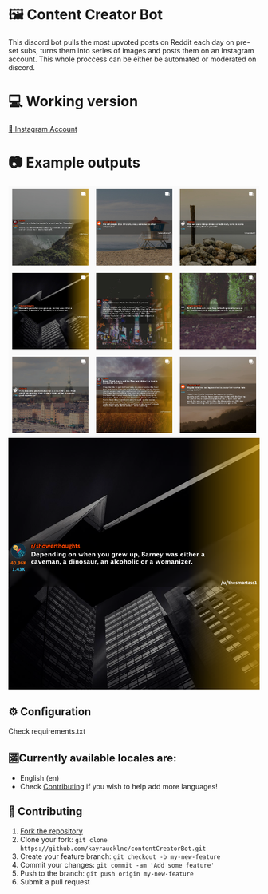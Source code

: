 # 🖼 Content Creator Bot

This discord bot pulls the most upvoted posts on Reddit each day on pre-set subs, turns them into series of images and posts them on an Instagram account. This whole proccess can be either be automated or moderated on discord.


# 💻 Working version
[📸 Instagram Account](https://www.instagram.com/rebbithole/ "Instagram account")


# 📷 Example outputs
![](https://raw.githubusercontent.com/kayraucklnc/contentCreatorBot/master/source/im1.png)
![](https://raw.githubusercontent.com/kayraucklnc/contentCreatorBot/master/source/im2.png)


## ⚙️ Configuration
Check requirements.txt

## 🈵Currently available locales are:
- English (en)
- Check [Contributing](#-contributing) if you wish to help add more languages!

## 🤝 Contributing
1. [Fork the repository](https://github.com/kayraucklnc/contentCreatorBot.git)
2. Clone your fork: `git clone https://github.com/kayraucklnc/contentCreatorBot.git`
3. Create your feature branch: `git checkout -b my-new-feature`
4. Commit your changes: `git commit -am 'Add some feature'`
5. Push to the branch: `git push origin my-new-feature`
6. Submit a pull request
